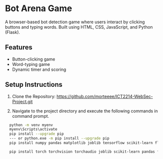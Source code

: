 # Bot Arena Game

A browser-based bot detection game where users interact by clicking buttons and typing words. Built using HTML, CSS, JavaScript, and Python (Flask).

## Features
- Button-clicking game
- Word-typing game
- Dynamic timer and scoring


## Setup Instructions

1. Clone the Repository:
https://github.com/morteeee/ICT2214-WebSec-Project.git

2. Navigate to the project directory and execute the following commands in command prompt.
```bash
  python -m venv myenv
  myenv\Scripts\activate
  pip install --upgrade pip
  --- or python.exe -m pip install --upgrade pip
  pip install numpy pandas matplotlib joblib tensorflow scikit-learn flask

  pip install torch torchvision torchaudio joblib scikit-learn pandas flask matplotlib
```